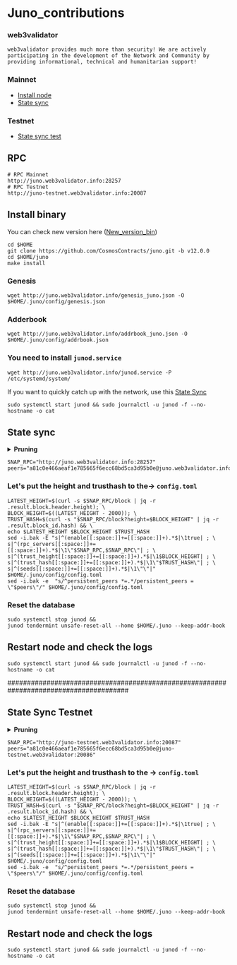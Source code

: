 # Juno_contributions

### web3validator
```
web3validator provides much more than security! We are actively participating in the development of the Network and Community by providing informational, technical and humanitarian support!
```


### Mainnet
* [Install node](https://github.com/web3validator/Juno_contributions#install-binary)
* [State sync](https://github.com/web3validator/Juno_contributions#state-sync)

### Testnet
* [State sync test](https://github.com/web3validator/Juno_contributions/blob/main/README.md#state-sync-testnet)


## RPC
```
# RPC Mainnet
http://juno.web3validator.info:28257
# RPC Testnet
http://juno-testnet.web3validator.info:20087
```

## Install binary

You can check new version here ([New_version_bin](https://github.com/CosmosContracts/juno/releases))
```
cd $HOME
git clone https://github.com/CosmosContracts/juno.git -b v12.0.0
cd $HOME/juno
make install

```
### Genesis
```
wget http://juno.web3validator.info/genesis_juno.json -O $HOME/.juno/config/genesis.json

```
### Adderbook
```
wget http://juno.web3validator.info/addrbook_juno.json -O $HOME/.juno/config/addrbook.json

```
### You need to install `junod.service`
```
wget http://juno.web3validator.info/junod.service -P /etc/systemd/system/

```
If you want to quickly catch up with the network, use this [State Sync](https://github.com/web3validator/Juno_contributions#state-sync)

```
sudo systemctl start junod && sudo journalctl -u junod -f --no-hostname -o cat
```



## State sync

<details >
  <summary><b>Pruning</b></summary>
  
  ```
  pruning = "default"
  
  pruning-keep-recent = "0"
  pruning-keep-every = "0"
  pruning-interval = "0"
  ```
  
</details>

  ```
  SNAP_RPС="http://juno.web3validator.info:28257"
  peers="a81c0e466aeaf1e785665f6ecc68bd5ca3d95b0e@juno.web3validator.info:28256"
  ```
  
  ### Let's put the height and trusthash to the-> `config.toml`
  ```
  LATEST_HEIGHT=$(curl -s $SNAP_RPC/block | jq -r .result.block.header.height); \
  BLOCK_HEIGHT=$((LATEST_HEIGHT - 2000)); \
  TRUST_HASH=$(curl -s "$SNAP_RPC/block?height=$BLOCK_HEIGHT" | jq -r .result.block_id.hash) && \
  echo $LATEST_HEIGHT $BLOCK_HEIGHT $TRUST_HASH
  sed -i.bak -E "s|^(enable[[:space:]]+=[[:space:]]+).*$|\1true| ; \
  s|^(rpc_servers[[:space:]]+=[[:space:]]+).*$|\1\"$SNAP_RPC,$SNAP_RPC\"| ; \
  s|^(trust_height[[:space:]]+=[[:space:]]+).*$|\1$BLOCK_HEIGHT| ; \
  s|^(trust_hash[[:space:]]+=[[:space:]]+).*$|\1\"$TRUST_HASH\"| ; \
  s|^(seeds[[:space:]]+=[[:space:]]+).*$|\1\"\"|" $HOME/.juno/config/config.toml
  sed -i.bak -e  "s/^persistent_peers *=.*/persistent_peers = \"$peers\"/" $HOME/.juno/config/config.toml

  ```
  ### Reset the database 
  ```
  sudo systemctl stop junod && 
  junod tendermint unsafe-reset-all --home $HOME/.juno --keep-addr-book
  
  ```
  ## Restart node and check the logs
  ```
  sudo systemctl start junod && sudo journalctl -u junod -f --no-hostname -o cat
  ```

#######################################################################################

## State Sync Testnet


  <details >
    <summary><b>Pruning</b></summary>

    ```
    
    pruning = "default"

    pruning-keep-recent = "0"
    pruning-keep-every = "0"
    pruning-interval = "0"
    
    ```

  </details>


  ```
  SNAP_RPС="http://juno-testnet.web3validator.info:20087"
  peers="a81c0e466aeaf1e785665f6ecc68bd5ca3d95b0e@juno-testnet.web3validator:20086"
  ```

  ### Let's put the height and trusthash to the -> `config.toml`
  ```
  LATEST_HEIGHT=$(curl -s $SNAP_RPC/block | jq -r .result.block.header.height); \
  BLOCK_HEIGHT=$((LATEST_HEIGHT - 2000)); \
  TRUST_HASH=$(curl -s "$SNAP_RPC/block?height=$BLOCK_HEIGHT" | jq -r .result.block_id.hash) && \
  echo $LATEST_HEIGHT $BLOCK_HEIGHT $TRUST_HASH
  sed -i.bak -E "s|^(enable[[:space:]]+=[[:space:]]+).*$|\1true| ; \
  s|^(rpc_servers[[:space:]]+=[[:space:]]+).*$|\1\"$SNAP_RPC,$SNAP_RPC\"| ; \
  s|^(trust_height[[:space:]]+=[[:space:]]+).*$|\1$BLOCK_HEIGHT| ; \
  s|^(trust_hash[[:space:]]+=[[:space:]]+).*$|\1\"$TRUST_HASH\"| ; \
  s|^(seeds[[:space:]]+=[[:space:]]+).*$|\1\"\"|" $HOME/.juno/config/config.toml
  sed -i.bak -e  "s/^persistent_peers *=.*/persistent_peers = \"$peers\"/" $HOME/.juno/config/config.toml

  ```
  ### Reset the database 
  ```
  sudo systemctl stop junod && 
  junod tendermint unsafe-reset-all --home $HOME/.juno --keep-addr-book

  ```
  ## Restart node and check the logs
  ```
  sudo systemctl start junod && sudo journalctl -u junod -f --no-hostname -o cat
  ```







